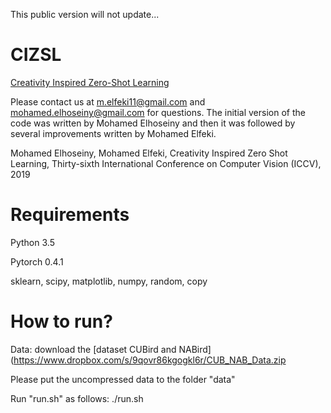 This public version will not update...

# CIZSL
[Creativity Inspired Zero-Shot Learning](https://arxiv.org/pdf/1904.01109.pdf)

Please contact us at m.elfeki11@gmail.com and mohamed.elhoseiny@gmail.com for questions.  The initial version of the code was written by Mohamed Elhoseiny and then it was followed by several improvements written by Mohamed Elfeki. 

Mohamed Elhoseiny, Mohamed Elfeki, Creativity Inspired Zero Shot Learning, Thirty-sixth International Conference on Computer Vision  (ICCV), 2019



# Requirements
Python 3.5

Pytorch 0.4.1

sklearn, scipy, matplotlib, numpy, random, copy


# How to run?

Data: download the [dataset CUBird and NABird](https://www.dropbox.com/s/9qovr86kgogkl6r/CUB_NAB_Data.zip

Please put the uncompressed data to the folder "data"

Run "run.sh" as follows: ./run.sh

<!-- Set the experiment parameters as parser arguments: Dataset, Splitmode, model-number, and the **main_dir** in "train_CIZSL.py"

Set the value of creativity_weight with the corresponding value to the dataset/splitmode found in the main of "train_CIZSL.py". If the value of the weight is unknown, set 'validate' to 1, and it will perform cross-validation to obtain the optimal weight, then use it to infer the ZSL.

P.S. We obtained those values by cross-validation, which can be found in "return_best_creativity_weight_validation" function


Run "train_CIZSL.py" as follows


With Cross Validation (Slower)
--------------------------------------------------------------------------------
`python train_CIZSL.py --dataset CUB --splitmode easy --validate 1`

`python train_CIZSL.py --dataset CUB --splitmode hard --validate 1`

`python train_CIZSL.py --dataset NAB --splitmode easy --validate 1`

`python train_CIZSL.py --dataset CUB --splitmode hard --validate 1`


Without Cross Validation (Faster), creativity_weight selected by cross validation. 
------------------------------------------------
`python train_CIZSL.py --dataset CUB --splitmode easy --creativity_weight 0.0001`

`python train_CIZSL.py --dataset CUB --splitmode hard --creativity_weight 0.1`

`python train_CIZSL.py --dataset NAB --splitmode easy --creativity_weight 1`

`python train_CIZSL.py --dataset NAB --splitmode hard --creativity_weight 0.1`

-->

